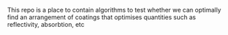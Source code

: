 This repo is a place to contain algorithms to test whether we can optimally find an arrangement of coatings that optimises quantities such as reflectivity, absorbtion, etc